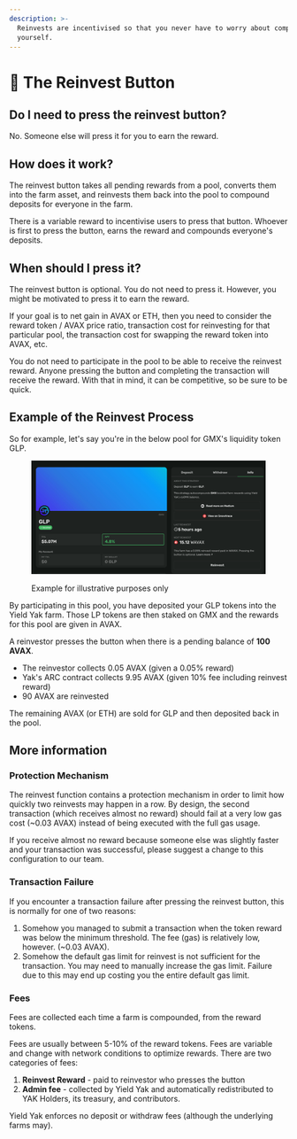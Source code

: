 ```yaml
---
description: >-
  Reinvests are incentivised so that you never have to worry about compounding
  yourself.
---
```


# 🔁 The Reinvest Button

## Do I need to press the reinvest button?

No. Someone else will press it for you to earn the reward.

## How does it work?

The reinvest button takes all pending rewards from a pool, converts them into the farm asset, and reinvests them back into the pool to compound deposits for everyone in the farm.

There is a variable reward to incentivise users to press that button. Whoever is first to press the button, earns the reward and compounds everyone's deposits.

## When should I press it?

The reinvest button is optional. You do not need to press it. However, you might be motivated to press it to earn the reward.

If your goal is to net gain in AVAX or ETH, then you need to consider the reward token / AVAX price ratio, transaction cost for reinvesting for that particular pool, the transaction cost for swapping the reward token into AVAX, etc.

You do not need to participate in the pool to be able to receive the reinvest reward. Anyone pressing the button and completing the transaction will receive the reward. With that in mind, it can be competitive, so be sure to be quick.

## Example of the Reinvest Process

So for example, let's say you're in the below pool for GMX's liquidity token GLP.&#x20;

<figure><img src="../.gitbook/assets/Screenshot 2023-10-06 at 14.25.25.png" alt=""><figcaption><p>Example for illustrative purposes only</p></figcaption></figure>

By participating in this pool, you have deposited your GLP tokens into the Yield Yak farm. Those LP tokens are then staked on GMX and the rewards for this pool are given in AVAX.

A reinvestor presses the button when there is a pending balance of **100 AVAX**.

* The reinvestor collects 0.05 AVAX (given a 0.05% reward)
* Yak's ARC contract collects 9.95 AVAX (given 10% fee including reinvest reward)
* 90 AVAX are reinvested

The remaining AVAX (or ETH) are sold for GLP and then deposited back in the pool.

## More information

### Protection Mechanism

The reinvest function contains a protection mechanism in order to limit how quickly two reinvests may happen in a row. By design, the second transaction (which receives almost no reward) should fail at a very low gas cost (\~0.03 AVAX) instead of being executed with the full gas usage.

If you receive almost no reward because someone else was slightly faster and your transaction was successful, please suggest a change to this configuration to our team.

### Transaction Failure

If you encounter a transaction failure after pressing the reinvest button, this is normally for one of two reasons:

1. Somehow you managed to submit a transaction when the token reward was below the minimum threshold. The fee (gas) is relatively low, however. (\~0.03 AVAX).
2. Somehow the default gas limit for reinvest is not sufficient for the transaction. You may need to manually increase the gas limit. Failure due to this may end up costing you the entire default gas limit.

### Fees

Fees are collected each time a farm is compounded, from the reward tokens.

Fees are usually between 5-10% of the reward tokens. Fees are variable and change with network conditions to optimize rewards. There are two categories of fees:

1. **Reinvest Reward** - paid to reinvestor who presses the button
2. **Admin fee** - collected by Yield Yak and automatically redistributed to YAK Holders, its treasury, and contributors.

Yield Yak enforces no deposit or withdraw fees (although the underlying farms may).

